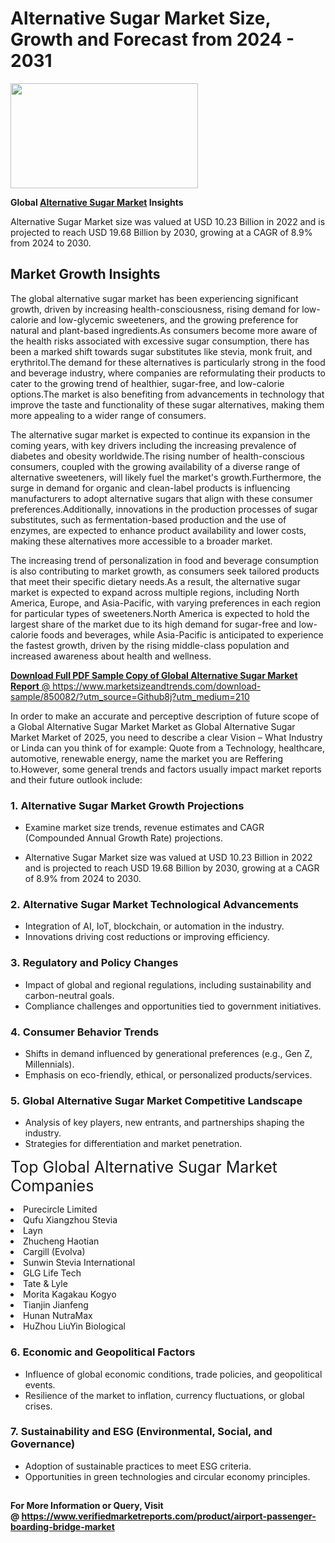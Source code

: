 <H1>Alternative Sugar Market Size, Growth and Forecast from 2024 - 2031</H1><img class="aligncenter size-medium wp-image-584254" src="https://thirdeyenews.in/wp-content/uploads/2024/09/Global-Market-Research-300x168.jpeg" alt="" width="300" height="168" /><p><strong>Global&nbsp;<a href="https://www.marketsizeandtrends.com/download-sample/850082/?utm_source=Github8j?utm_medium=210">Alternative Sugar Market</a> Insights</strong></p><p>Alternative Sugar Market size was valued at USD 10.23 Billion in 2022 and is projected to reach USD 19.68 Billion by 2030, growing at a CAGR of 8.9% from 2024 to 2030.</p><p><h2>Market Growth Insights</h2> <p>The global alternative sugar market has been experiencing significant growth, driven by increasing health-consciousness, rising demand for low-calorie and low-glycemic sweeteners, and the growing preference for natural and plant-based ingredients.As consumers become more aware of the health risks associated with excessive sugar consumption, there has been a marked shift towards sugar substitutes like stevia, monk fruit, and erythritol.The demand for these alternatives is particularly strong in the food and beverage industry, where companies are reformulating their products to cater to the growing trend of healthier, sugar-free, and low-calorie options.The market is also benefiting from advancements in technology that improve the taste and functionality of these sugar alternatives, making them more appealing to a wider range of consumers.</p> <p><a href="#"></a></p> <p>The alternative sugar market is expected to continue its expansion in the coming years, with key drivers including the increasing prevalence of diabetes and obesity worldwide.The rising number of health-conscious consumers, coupled with the growing availability of a diverse range of alternative sweeteners, will likely fuel the market's growth.Furthermore, the surge in demand for organic and clean-label products is influencing manufacturers to adopt alternative sugars that align with these consumer preferences.Additionally, innovations in the production processes of sugar substitutes, such as fermentation-based production and the use of enzymes, are expected to enhance product availability and lower costs, making these alternatives more accessible to a broader market.</p> <p>The increasing trend of personalization in food and beverage consumption is also contributing to market growth, as consumers seek tailored products that meet their specific dietary needs.As a result, the alternative sugar market is expected to expand across multiple regions, including North America, Europe, and Asia-Pacific, with varying preferences in each region for particular types of sweeteners.North America is expected to hold the largest share of the market due to its high demand for sugar-free and low-calorie foods and beverages, while Asia-Pacific is anticipated to experience the fastest growth, driven by the rising middle-class population and increased awareness about health and wellness.</p> <p><a href="#"></p><p><span class=""><strong>Download Full PDF Sample Copy of Global Alternative Sugar Market Report</strong> @ <a href="https://www.marketsizeandtrends.com/download-sample/850082/?utm_source=Github8j?utm_medium=210" target="_blank">https://www.marketsizeandtrends.com/download-sample/850082/?utm_source=Github8j?utm_medium=210</a></span></p><p>In order to make an accurate and perceptive description of future scope of a Global&nbsp;Alternative Sugar Market Market as Global&nbsp;Alternative Sugar Market Market of 2025, you need to describe a clear Vision &ndash; What Industry or Linda can you think of for example: Quote from a Technology, healthcare, automotive, renewable energy, name the market you are Reffering to.However, some general trends and factors usually impact market reports and their future outlook include:</p><h3>1.&nbsp;<strong>Alternative Sugar Market Growth Projections</strong></h3><ul><li>Examine market size trends, revenue estimates and CAGR (Compounded Annual Growth Rate) projections.</li><li><p>Alternative Sugar Market size was valued at USD 10.23 Billion in 2022 and is projected to reach USD 19.68 Billion by 2030, growing at a CAGR of 8.9% from 2024 to 2030.</p></li></ul><h3>2.&nbsp;<strong>Alternative Sugar Market Technological Advancements</strong></h3><ul><li>Integration of AI, IoT, blockchain, or automation in the industry.</li><li>Innovations driving cost reductions or improving efficiency.</li></ul><h3>3.&nbsp;<strong>Regulatory and Policy Changes</strong></h3><ul><li>Impact of global and regional regulations, including sustainability and carbon-neutral goals.</li><li>Compliance challenges and opportunities tied to government initiatives.</li></ul><h3>4.&nbsp;<strong>Consumer Behavior Trends</strong></h3><ul><li>Shifts in demand influenced by generational preferences (e.g., Gen Z, Millennials).</li><li>Emphasis on eco-friendly, ethical, or personalized products/services.</li></ul><h3>5.&nbsp;<strong>Global Alternative Sugar Market Competitive Landscape</strong></h3><ul><li>Analysis of key players, new entrants, and partnerships shaping the industry.</li><li>Strategies for differentiation and market penetration.</li></ul><p data-pm-slice="1 1 []"><span style="color: inherit; font-family: inherit; font-size: 25px;">Top Global Alternative Sugar Market Companies</span></p><div class="" data-test-id=""><p><li>Purecircle Limited</li><li> Qufu Xiangzhou Stevia</li><li> Layn</li><li> Zhucheng Haotian</li><li> Cargill (Evolva)</li><li> Sunwin Stevia International</li><li> GLG Life Tech</li><li> Tate & Lyle</li><li> Morita Kagakau Kogyo</li><li> Tianjin Jianfeng</li><li> Hunan NutraMax</li><li> HuZhou LiuYin Biological</li></p></div><h3>6.&nbsp;<strong>Economic and Geopolitical Factors</strong></h3><ul><li>Influence of global economic conditions, trade policies, and geopolitical events.</li><li>Resilience of the market to inflation, currency fluctuations, or global crises.</li></ul><h3>7.&nbsp;<strong>Sustainability and ESG (Environmental, Social, and Governance)</strong></h3><ul><li>Adoption of sustainable practices to meet ESG criteria.</li><li>Opportunities in green technologies and circular economy principles.</li></ul><h2><strong style="font-size: 14px;">For More Information or Query, Visit @&nbsp;</strong><a style="background-color: #ffffff; font-size: 14px;" href="https://www.marketsizeandtrends.com/report/alternative-sugar-market/" target="_blank">https://www.verifiedmarketreports.com/product/airport-passenger-boarding-bridge-market</a></h2>